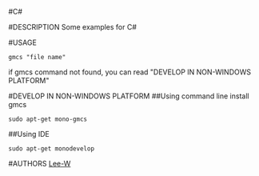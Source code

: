 #C# 

#DESCRIPTION
Some examples for C#  

#USAGE
```
gmcs "file name"
```
if gmcs command not found, you can read "DEVELOP IN NON-WINDOWS PLATFORM"

#DEVELOP IN NON-WINDOWS PLATFORM
##Using command line
install gmcs
```
sudo apt-get mono-gmcs
```
##Using IDE
```
sudo apt-get monodevelop
```

#AUTHORS
[Lee-W](https://github.com/Lee-W/)
